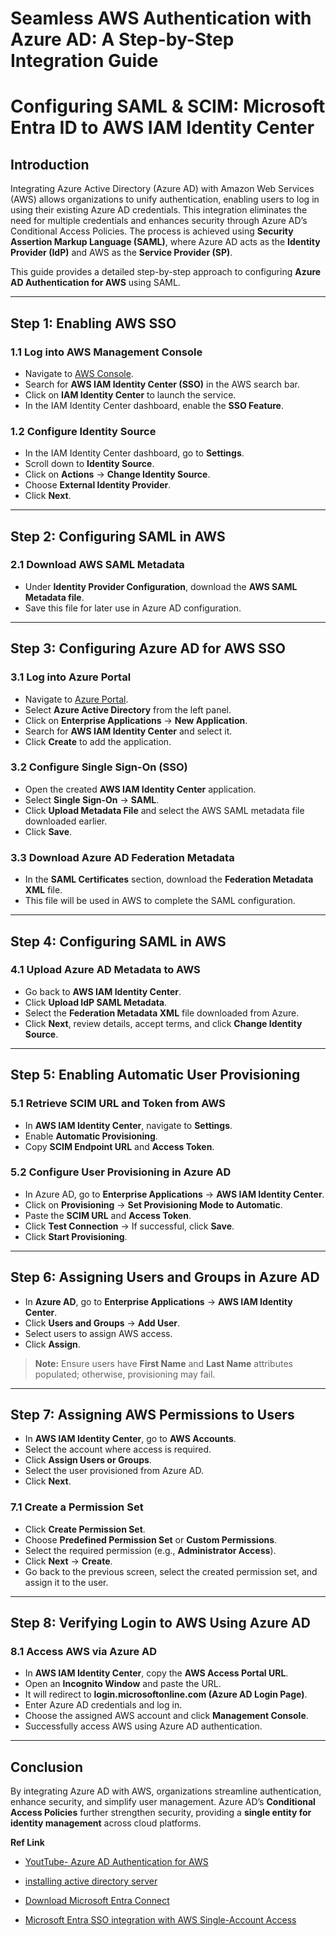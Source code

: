 # **Seamless AWS Authentication with Azure AD: A Step-by-Step Integration Guide**
# Configuring SAML & SCIM: Microsoft Entra ID to AWS IAM Identity Center

## **Introduction**
Integrating Azure Active Directory (Azure AD) with Amazon Web Services (AWS) allows organizations to unify authentication, enabling users to log in using their existing Azure AD credentials. This integration eliminates the need for multiple credentials and enhances security through Azure AD’s Conditional Access Policies. The process is achieved using **Security Assertion Markup Language (SAML)**, where Azure AD acts as the **Identity Provider (IdP)** and AWS as the **Service Provider (SP)**.

This guide provides a detailed step-by-step approach to configuring **Azure AD Authentication for AWS** using SAML.

---
## **Step 1: Enabling AWS SSO**
### **1.1 Log into AWS Management Console**
- Navigate to [AWS Console](https://aws.amazon.com/console/).
- Search for **AWS IAM Identity Center (SSO)** in the AWS search bar.
- Click on **IAM Identity Center** to launch the service.
- In the IAM Identity Center dashboard, enable the **SSO Feature**.

### **1.2 Configure Identity Source**
- In the IAM Identity Center dashboard, go to **Settings**.
- Scroll down to **Identity Source**.
- Click on **Actions** → **Change Identity Source**.
- Choose **External Identity Provider**.
- Click **Next**.

---
## **Step 2: Configuring SAML in AWS**
### **2.1 Download AWS SAML Metadata**
- Under **Identity Provider Configuration**, download the **AWS SAML Metadata file**.
- Save this file for later use in Azure AD configuration.

---
## **Step 3: Configuring Azure AD for AWS SSO**
### **3.1 Log into Azure Portal**
- Navigate to [Azure Portal](https://portal.azure.com/).
- Select **Azure Active Directory** from the left panel.
- Click on **Enterprise Applications** → **New Application**.
- Search for **AWS IAM Identity Center** and select it.
- Click **Create** to add the application.

### **3.2 Configure Single Sign-On (SSO)**
- Open the created **AWS IAM Identity Center** application.
- Select **Single Sign-On** → **SAML**.
- Click **Upload Metadata File** and select the AWS SAML metadata file downloaded earlier.
- Click **Save**.

### **3.3 Download Azure AD Federation Metadata**
- In the **SAML Certificates** section, download the **Federation Metadata XML** file.
- This file will be used in AWS to complete the SAML configuration.

---
## **Step 4: Configuring SAML in AWS**
### **4.1 Upload Azure AD Metadata to AWS**
- Go back to **AWS IAM Identity Center**.
- Click **Upload IdP SAML Metadata**.
- Select the **Federation Metadata XML** file downloaded from Azure.
- Click **Next**, review details, accept terms, and click **Change Identity Source**.

---
## **Step 5: Enabling Automatic User Provisioning**
### **5.1 Retrieve SCIM URL and Token from AWS**
- In **AWS IAM Identity Center**, navigate to **Settings**.
- Enable **Automatic Provisioning**.
- Copy **SCIM Endpoint URL** and **Access Token**.

### **5.2 Configure User Provisioning in Azure AD**
- In Azure AD, go to **Enterprise Applications** → **AWS IAM Identity Center**.
- Click on **Provisioning** → **Set Provisioning Mode to Automatic**.
- Paste the **SCIM URL** and **Access Token**.
- Click **Test Connection** → If successful, click **Save**.
- Click **Start Provisioning**.

---
## **Step 6: Assigning Users and Groups in Azure AD**
- In **Azure AD**, go to **Enterprise Applications** → **AWS IAM Identity Center**.
- Click **Users and Groups** → **Add User**.
- Select users to assign AWS access.
- Click **Assign**.

> **Note:** Ensure users have **First Name** and **Last Name** attributes populated; otherwise, provisioning may fail.

---
## **Step 7: Assigning AWS Permissions to Users**
- In **AWS IAM Identity Center**, go to **AWS Accounts**.
- Select the account where access is required.
- Click **Assign Users or Groups**.
- Select the user provisioned from Azure AD.
- Click **Next**.

### **7.1 Create a Permission Set**
- Click **Create Permission Set**.
- Choose **Predefined Permission Set** or **Custom Permissions**.
- Select the required permission (e.g., **Administrator Access**).
- Click **Next** → **Create**.
- Go back to the previous screen, select the created permission set, and assign it to the user.

---
## **Step 8: Verifying Login to AWS Using Azure AD**
### **8.1 Access AWS via Azure AD**
- In **AWS IAM Identity Center**, copy the **AWS Access Portal URL**.
- Open an **Incognito Window** and paste the URL.
- It will redirect to **login.microsoftonline.com (Azure AD Login Page)**.
- Enter Azure AD credentials and log in.
- Choose the assigned AWS account and click **Management Console**.
- Successfully access AWS using Azure AD authentication.

---
## **Conclusion**
By integrating Azure AD with AWS, organizations streamline authentication, enhance security, and simplify user management. Azure AD’s **Conditional Access Policies** further strengthen security, providing a **single entity for identity management** across cloud platforms.



**Ref Link**

- [YoutTube- Azure AD Authentication for AWS](https://www.youtube.com/watch?v=R-07SaS1Gig)
- [installing active directory server](https://www.readandexecute.com/how-to/server-2016/active-directory/)

- [Download Microsoft Entra Connect](https://www.microsoft.com/en-us/download/details.aspx?id=47594)
- [Microsoft Entra SSO integration with AWS Single-Account Access](https://learn.microsoft.com/en-us/entra/identity/saas-apps/amazon-web-service-tutorial)